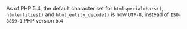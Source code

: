 As of PHP 5.4, the default character set for `htmlspecialchars()`, `htmlentities()`
and `html_entity_decode()` is now `UTF-8`, instead of `ISO-8859-1`.PHP version 5.4